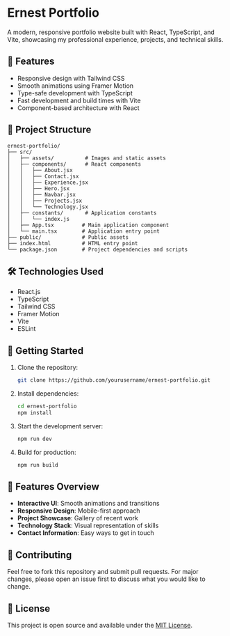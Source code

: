 # Ernest Portfolio

A modern, responsive portfolio website built with React, TypeScript, and Vite, showcasing my professional experience, projects, and technical skills.

## 🚀 Features

- Responsive design with Tailwind CSS
- Smooth animations using Framer Motion
- Type-safe development with TypeScript
- Fast development and build times with Vite
- Component-based architecture with React

## 📁 Project Structure

```
ernest-portfolio/
├── src/
│   ├── assets/          # Images and static assets
│   ├── components/      # React components
│   │   ├── About.jsx
│   │   ├── Contact.jsx
│   │   ├── Experience.jsx
│   │   ├── Hero.jsx
│   │   ├── Navbar.jsx
│   │   ├── Projects.jsx
│   │   └── Technology.jsx
│   ├── constants/       # Application constants
│   │   └── index.js
│   ├── App.tsx         # Main application component
│   └── main.tsx        # Application entry point
├── public/             # Public assets
├── index.html          # HTML entry point
└── package.json        # Project dependencies and scripts
```

## 🛠️ Technologies Used

- React.js
- TypeScript
- Tailwind CSS
- Framer Motion
- Vite
- ESLint

## 🚦 Getting Started

1. Clone the repository:
   ```bash
   git clone https://github.com/yourusername/ernest-portfolio.git
   ```

2. Install dependencies:
   ```bash
   cd ernest-portfolio
   npm install
   ```

3. Start the development server:
   ```bash
   npm run dev
   ```

4. Build for production:
   ```bash
   npm run build
   ```

## 📱 Features Overview

- **Interactive UI**: Smooth animations and transitions
- **Responsive Design**: Mobile-first approach
- **Project Showcase**: Gallery of recent work
- **Technology Stack**: Visual representation of skills
- **Contact Information**: Easy ways to get in touch

## 🤝 Contributing

Feel free to fork this repository and submit pull requests. For major changes, please open an issue first to discuss what you would like to change.

## 📄 License

This project is open source and available under the [MIT License](LICENSE).

